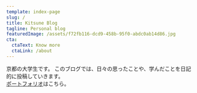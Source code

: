 ```yaml
---
template: index-page
slug: /
title: Kitsune Blog
tagline: Personal blog
featuredImage: /assets/f72fb116-dcd9-458b-95f0-abdc0ab14d86.jpg
cta:
  ctaText: Know more
  ctaLink: /about
---
```

京都の大学生です。
このブログでは、日々の思ったことや、学んだことを日記的に投稿していきます。<br/>
[ポートフォリオ](https://kitsune-yk.tokyo)はこちら。 